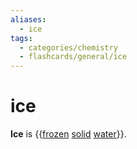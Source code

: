 ```yaml
---
aliases:
  - ice
tags:
  - categories/chemistry
  - flashcards/general/ice
---
```


# ice

__Ice__ is {{[frozen](freezing.md) [solid](solid.md) [water](water.md)}}. <!--SR:!2024-01-17,220,310-->
